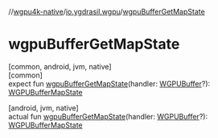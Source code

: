 //[wgpu4k-native](../../index.md)/[io.ygdrasil.wgpu](index.md)/[wgpuBufferGetMapState](wgpu-buffer-get-map-state.md)

# wgpuBufferGetMapState

[common, android, jvm, native]\
[common]\
expect fun [wgpuBufferGetMapState](wgpu-buffer-get-map-state.md)(handler: [WGPUBuffer](-w-g-p-u-buffer/index.md)?): [WGPUBufferMapState](-w-g-p-u-buffer-map-state/index.md)

[android, jvm, native]\
actual fun [wgpuBufferGetMapState](wgpu-buffer-get-map-state.md)(handler: [WGPUBuffer](-w-g-p-u-buffer/index.md)?): [WGPUBufferMapState](-w-g-p-u-buffer-map-state/index.md)